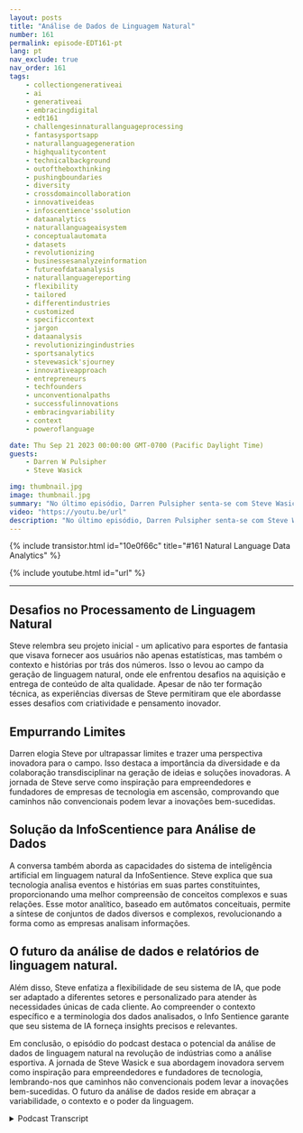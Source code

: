 ```yaml
---
layout: posts
title: "Análise de Dados de Linguagem Natural"
number: 161
permalink: episode-EDT161-pt
lang: pt
nav_exclude: true
nav_order: 161
tags:
    - collectiongenerativeai
    - ai
    - generativeai
    - embracingdigital
    - edt161
    - challengesinnaturallanguageprocessing
    - fantasysportsapp
    - naturallanguagegeneration
    - highqualitycontent
    - technicalbackground
    - outoftheboxthinking
    - pushingboundaries
    - diversity
    - crossdomaincollaboration
    - innovativeideas
    - infoscentience'ssolution
    - dataanalytics
    - naturallanguageaisystem
    - conceptualautomata
    - datasets
    - revolutionizing
    - businessesanalyzeinformation
    - futureofdataanalysis
    - naturallanguagereporting
    - flexibility
    - tailored
    - differentindustries
    - customized
    - specificcontext
    - jargon
    - dataanalysis
    - revolutionizingindustries
    - sportsanalytics
    - stevewasick'sjourney
    - innovativeapproach
    - entrepreneurs
    - techfounders
    - unconventionalpaths
    - successfulinnovations
    - embracingvariability
    - context
    - poweroflanguage

date: Thu Sep 21 2023 00:00:00 GMT-0700 (Pacific Daylight Time)
guests:
    - Darren W Pulsipher
    - Steve Wasick

img: thumbnail.jpg
image: thumbnail.jpg
summary: "No último episódio, Darren Pulsipher senta-se com Steve Wasick, o CEO e fundador da InfoSentience, para discutir o poder e o potencial da análise de dados em linguagem natural. Steve, que tem uma trajetória não convencional, iniciando como estudante de inglês, depois roteirista, então advogado e, por fim, fundador de tecnologia, traz uma perspectiva única para o campo."
video: "https://youtu.be/url"
description: "No último episódio, Darren Pulsipher senta-se com Steve Wasick, o CEO e fundador da InfoSentience, para discutir o poder e o potencial da análise de dados em linguagem natural. Steve, que tem uma trajetória não convencional, iniciando como estudante de inglês, depois roteirista, então advogado e, por fim, fundador de tecnologia, traz uma perspectiva única para o campo."
---
```


<div>
{% include transistor.html id="10e0f66c" title="#161 Natural Language Data Analytics" %}

{% include youtube.html id="url" %}
</div>

---

## Desafios no Processamento de Linguagem Natural

Steve relembra seu projeto inicial - um aplicativo para esportes de fantasia que visava fornecer aos usuários não apenas estatísticas, mas também o contexto e histórias por trás dos números. Isso o levou ao campo da geração de linguagem natural, onde ele enfrentou desafios na aquisição e entrega de conteúdo de alta qualidade. Apesar de não ter formação técnica, as experiências diversas de Steve permitiram que ele abordasse esses desafios com criatividade e pensamento inovador.

## Empurrando Limites

Darren elogia Steve por ultrapassar limites e trazer uma perspectiva inovadora para o campo. Isso destaca a importância da diversidade e da colaboração transdisciplinar na geração de ideias e soluções inovadoras. A jornada de Steve serve como inspiração para empreendedores e fundadores de empresas de tecnologia em ascensão, comprovando que caminhos não convencionais podem levar a inovações bem-sucedidas.

## Solução da InfoScentience para Análise de Dados

A conversa também aborda as capacidades do sistema de inteligência artificial em linguagem natural da InfoSentience. Steve explica que sua tecnologia analisa eventos e histórias em suas partes constituintes, proporcionando uma melhor compreensão de conceitos complexos e suas relações. Esse motor analítico, baseado em autômatos conceituais, permite a síntese de conjuntos de dados diversos e complexos, revolucionando a forma como as empresas analisam informações.

## O futuro da análise de dados e relatórios de linguagem natural.

Além disso, Steve enfatiza a flexibilidade de seu sistema de IA, que pode ser adaptado a diferentes setores e personalizado para atender às necessidades únicas de cada cliente. Ao compreender o contexto específico e a terminologia dos dados analisados, o Info Sentience garante que seu sistema de IA forneça insights precisos e relevantes.

Em conclusão, o episódio do podcast destaca o potencial da análise de dados de linguagem natural na revolução de indústrias como a análise esportiva. A jornada de Steve Wasick e sua abordagem inovadora servem como inspiração para empreendedores e fundadores de tecnologia, lembrando-nos que caminhos não convencionais podem levar a inovações bem-sucedidas. O futuro da análise de dados reside em abraçar a variabilidade, o contexto e o poder da linguagem.



<details>
<summary> Podcast Transcript </summary>

<p></p>

</details>
